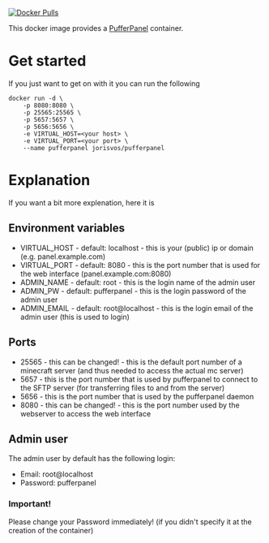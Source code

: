 [![Docker Pulls](https://img.shields.io/docker/pulls/jorisvos037/docker-pufferpanel.svg)](https://hub.docker.com/r/jorisvos037/pufferpanel/)

This docker image provides a [PufferPanel](http://www.pufferpanel.com/) container.

# Get started
If you just want to get on with it you can run the following
```
docker run -d \
    -p 8080:8080 \
    -p 25565:25565 \
    -p 5657:5657 \
    -p 5656:5656 \
    -e VIRTUAL_HOST=<your host> \
    -e VIRTUAL_PORT=<your port> \
    --name pufferpanel jorisvos/pufferpanel
```

# Explanation
If you want a bit more explenation, here it is

## Environment variables
* VIRTUAL_HOST - default: localhost      - this is your (public) ip or domain (e.g. panel.example.com)
* VIRTUAL_PORT - default: 8080           - this is the port number that is used for the web interface (panel.example.com:8080)
* ADMIN_NAME   - default: root           - this is the login name of the admin user
* ADMIN_PW     - default: pufferpanel    - this is the login password of the admin user
* ADMIN_EMAIL  - default: root@localhost - this is the login email of the admin user (this is used to login)

## Ports
* 25565 - this can be changed! - this is the default port number of a minecraft server (and thus needed to access the actual mc server)
* 5657  - this is the port number that is used by pufferpanel to connect to the SFTP server (for transferring files to and from the server)
* 5656  - this is the port number that is used by the pufferpanel daemon
* 8080  - this can be changed! - this is the port number used by the webserver to access the web interface

## Admin user
The admin user by default has the following login:
- Email: root@localhost
- Password: pufferpanel

### Important!
Please change your Password immediately! (if you didn't specify it at the creation of the container)
